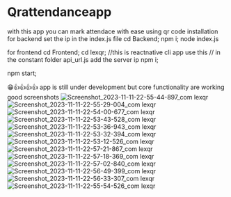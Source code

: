 # Qrattendanceapp
with this app you can mark attendace with ease using qr code
installation for backend 
set the ip in the index.js file 
cd Backend;
npm i;
node index.js

for frontend
cd Frontend;
cd lexqr;  //this is reactnative cli app use this
// in the constant folder api_url.js add the server ip 
npm i;

npm start;

😁👍👍👍👍 app is still under development but core functionality are working good
screenshots 
![Screenshot_2023-11-11-22-55-44-897_com lexqr](https://github.com/pavanb0/Qrattendanceapp/assets/96296445/55d3a2bc-ae45-4fd4-95e6-c53d7f2d4273)
![Screenshot_2023-11-11-22-55-29-004_com lexqr](https://github.com/pavanb0/Qrattendanceapp/assets/96296445/b55d3e5e-92fe-4b68-a766-cca24ef16768)
![Screenshot_2023-11-11-22-54-00-677_com lexqr](https://github.com/pavanb0/Qrattendanceapp/assets/96296445/969b8962-adfd-46c7-b434-d8819638b172)
![Screenshot_2023-11-11-22-53-43-528_com lexqr](https://github.com/pavanb0/Qrattendanceapp/assets/96296445/73f20913-f335-4e26-8be9-473e4c6ed1ec)
![Screenshot_2023-11-11-22-53-36-943_com lexqr](https://github.com/pavanb0/Qrattendanceapp/assets/96296445/7704fae7-8ace-487e-9d53-d1b1d6fd6541)
![Screenshot_2023-11-11-22-53-32-394_com lexqr](https://github.com/pavanb0/Qrattendanceapp/assets/96296445/b71f954e-dd6d-4783-be7d-bde90b87d1dd)
![Screenshot_2023-11-11-22-53-12-526_com lexqr](https://github.com/pavanb0/Qrattendanceapp/assets/96296445/addd48a2-7084-457c-85e4-0069df0be8f0)
![Screenshot_2023-11-11-22-57-21-867_com lexqr](https://github.com/pavanb0/Qrattendanceapp/assets/96296445/7af4f73a-df7b-427e-b63b-2778be49995e)
![Screenshot_2023-11-11-22-57-18-369_com lexqr](https://github.com/pavanb0/Qrattendanceapp/assets/96296445/b24e4911-7639-42ed-b912-7bf4a24273a6)
![Screenshot_2023-11-11-22-57-02-840_com lexqr](https://github.com/pavanb0/Qrattendanceapp/assets/96296445/f96d6db9-7b43-4eb6-9276-b5821768e3b4)
![Screenshot_2023-11-11-22-56-49-399_com lexqr](https://github.com/pavanb0/Qrattendanceapp/assets/96296445/89810eae-18b3-4dca-b3df-f5589dbadfe3)
![Screenshot_2023-11-11-22-56-33-307_com lexqr](https://github.com/pavanb0/Qrattendanceapp/assets/96296445/e8849481-d671-4b5b-a35d-eb13ccdc8af2)
![Screenshot_2023-11-11-22-55-54-526_com lexqr](https://github.com/pavanb0/Qrattendanceapp/assets/96296445/eeed4c8d-28f6-4de7-9bf5-e7d697b91481)

